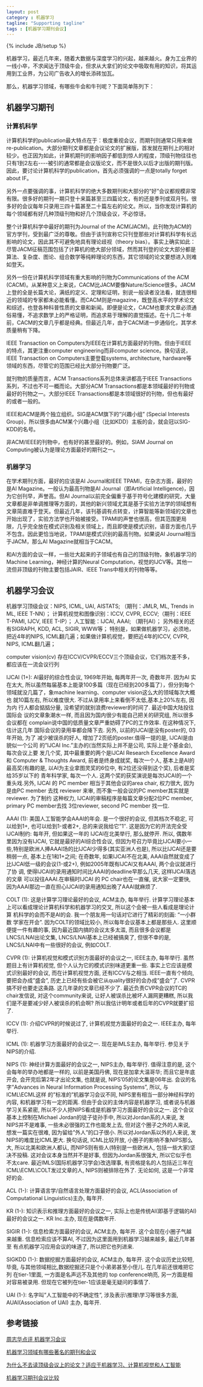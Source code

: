 ```yaml
---
layout: post
category : 机器学习
tagline: "Supporting tagline"
tags : [机器学习期刊会议]
---
```

{% include JB/setup %}


机器学习，最近几年来，随着大数据与深度学习的兴起，越来越火。身为工业界的一线小卒，不求闻达于顶级牛会，但求从大拿们的论文中吸取有用的知识，将其运用到工业界，为公司广告收入的增长添砖加瓦。

那么，机器学习领域，有哪些牛会和牛刊呢？下面简单陈列下：

## 机器学习期刊

### 计算机科学

计算机科学的publication最大特点在于：极度重视会议，而期刊则通常只用来做re-publication。大部分期刊文章都是会议论文的扩展版，首发就在期刊上的相对较少。也正因为如此，计算机期刊的影响因子都低到惊人的程度，顶级刊物往往也只有1到2左右----被引的通常都是会议版论文，而不是很久以后才出版的期刊版。因此，要讨论计算机科学的publication，首先必须强调的一点是totally forget about IF。

另外一点要强调的事，计算机科学的绝大多数期刊和大部分的“好”会议都规模非常有限。很多好的期刊一期只登十来篇甚至三四篇论文，有的还是季刊或双月刊。很多好的会议每年只录用三四十篇甚至二十篇左右的论文。所以，当你发现计算机的每个领域都有好几种顶级刊物和好几个顶级会议，不必惊讶。

整个计算机科学中最好的期刊为Journal of the ACM(JACM)。此刊物为ACM的官方学刊，受到最广泛的尊敬。但由于该刊宣称它只刊登那些对计算机科学有长远影响的论文，因此其不可避免地具有理论歧视（theory bias）。事实上确实如此：尽管JACM征稿范围包括了计算机的绝大部分领域，然而其刊登的论文大部分都是算法、复杂度、图论、组合数学等纯粹理论的东西，其它领域的论文要想进入则难如登天。

另外一份在计算机科学领域有重大影响的刊物为Communications of the ACM (CACM)。从某种意义上来说，CACM比JACM要像Nature/Science很多。JACM上登的全是长篇大论，满纸的定义、定理和证明，别说一般读者没法看，就连很相近的领域的专家都未必能看懂。而CACM则是magazine，既登高水平的学术论文和综述，也登各种科普性质的文章和新闻。即便是论文，CACM也要求文章必须通俗易懂，不追求数学上的严格证明，而追求易于理解的直觉描述。在十几二十年前，CACM的文章几乎都是经典。但最近几年，由于CACM进一步通俗化，其学术质量稍有下降。

IEEE Transaction on Computers为IEEE在计算机方面最好的刊物。但由于IEEE的特点，其更注重computer engineering而非computer science。换句话说，IEEE Transaction on Computers主要登载systems, architecture, hardware等领域的东西，尽管它的范围已经比大部分刊物要广泛。

就刊物的质量而言，ACM Transactions系列总体来讲都高于IEEE Transactions系列，不过也不可一概而论。大部分ACM Transactions都是本领域最好的刊物或最好的刊物之一。大部分IEEE Transactions都是本领域很好的刊物，但也有最好的或者一般的。

IEEE和ACM是两个独立组织。SIG是ACM旗下的“兴趣小组” (Special Interests Group)，所以很多由ACM某个兴趣小组（比如KDD）主板的会，就会冠以SIG-KDD的名号。

非ACM/IEEE的刊物中，也有好的甚至最好的。例如，SIAM Journal on Computing被认为是理论方面最好的期刊之一。

### 机器学习

在学术期刊方面，最好的应该是AI Journal和IEEE TPAMI，在杂志方面，最好的是AI Magazine。一般认为最高刊物是AI Journal（即Artificial Intelligence)，因为它创刊早，声誉高。但AI Journal以前完全偏重于基于符号化建模的研究，大量文章都是非单调推理等方面的，其他的新兴领域尤其是基于实验方法学的领域想有文章简直难于登天。但最近几年，该刊基调有点转变，计算智能等新领域的文章也开始出现了，实验方法学也开始被接受。TPAMI的声誉也很高，但其范围更局限，几乎完全放在模式识别及相关领域上，而且即使是模式识别，语音方面也几乎不包含。因此更恰当地说，TPAMI是模式识别的最高刊物。如果说AI Journal相当于JACM，那么AI Magazine就相当于CACM。

和AI方面的会议一样，一些壮大起来的子领域也有自己的顶级刊物，象机器学习的Machine Learning，神经计算的Neural Computation，视觉的IJCV等。其他一流但非顶级的刊物主要包括JAIR、IEEE Trans中相关的刊物等等。

## 机器学习会议

机器学习顶级会议：NIPS, ICML, UAI, AISTATS; （期刊：JMLR, ML, Trends in ML, IEEE T-NN）；
计算机视觉和图像识别：ICCV, CVPR, ECCV;（期刊：IEEE T-PAMI, IJCV, IEEE T-IP）；
人工智能：IJCAI, AAAI; （期刊AI）；
另外相关的还有SIGRAPH, KDD, ACL, SIGIR, WWW等；
特别是，如果做机器学习，必须地，把近4年的NIPS, ICML翻几遍；如果做计算机视觉，要把近4年的ICCV, CVPR, NIPS, ICML翻几遍；

computer vision(cv) 存在ICCV/CVPR/ECCV三个顶级会议，它们档次差不多，都应该在一流会议行列

IJCAI (1+): AI最好的综合性会议, 1969年开始, 每两年开一次, 奇数年开. 因为AI 实在太大, 所以虽然每届基本上能录100多篇（现在已经到200多篇了），但分到每个 领域就没几篇了，象machine learning、computer vision这么大的领域每次大概也 就10篇左右, 所以难度很大. 不过从录用率上来看倒不太低,基本上20%左右, 因为内 行人都会掂掂分量, 没希望的就别浪费reviewer的时间了. 最近中国大陆投往国际会 议的文章象潮水一样, 而且因为国内很少有能自己把关的研究组, 所以很多会议都在 complain说中国的低质量文章严重妨碍了PC的工作效率. 在这种情况下, 估计这几年 国际会议的录用率都会降下去. 另外, 以前的IJCAI是没有poster的, 03年开始, 为了 减少被误杀的好人, 增加了2页纸的poster.值得一提的是, IJCAI是由貌似一个公司 的”IJCAI Inc.”主办的(当然实际上并不是公司, 实际上是个基金会), 每次会议上要 发几个奖, 其中最重要的两个是IJCAI Research Excellence Award 和 Computer & Thoughts Award, 前者是终身成就奖, 每次一个人, 基本上是AI的最高奖(有趣的是, 以AI为主业拿图灵奖的6位中, 有2位还没得到这个奖), 后者是奖给35岁以下的 青年科学家, 每次一个人. 这两个奖的获奖演说是每次IJCAI的一个重头戏.另外, IJCAI 的 PC member 相当于其他会议的area chair, 权力很大, 因为是由PC member 去找 reviewer 来审, 而不象一般会议的PC member其实就是 reviewer. 为了制约 这种权力, IJCAI的审稿程序是每篇文章分配2位PC member, primary PC member去找 3位reviewer, second PC member 找一位.

AAAI (1): 美国人工智能学会AAAI的年会. 是一个很好的会议, 但其档次不稳定, 可以给到1+, 也可以给到1-或者2+, 总的来说我给它”1″. 这是因为它的开法完全受 IJCAI制约: 每年开, 但如果这一年的 IJCAI在北美举行, 那么就停开. 所以, 偶数年里因为没有IJCAI, 它就是最好的AI综合性会议, 但因为号召力毕竟比IJCAI要小一些,特别是欧洲人捧AAAI场的比IJCAI少得多(其实亚洲人也是), 所以比IJCAI还是要稍弱一点, 基本上在1和1+之间; 在奇数年, 如果IJCAI不在北美, AAAI自然就变成了比IJCAI低一级的会议(1-或2+), 例如2005年既有IJCAI又有AAAI, 两个会议就进行了协 调, 使得IJCAI的录用通知时间比AAAI的deadline早那么几天, 这样IJCAI落选的文章 可以投往AAAI.在审稿时IJCAI 的 PC chair也在一直催, 说大家一定要快, 因为AAAI那边一直在担心IJCAI的录用通知出晚了AAAI就麻烦了.

COLT (1): 这是计算学习理论最好的会议, ACM主办, 每年举行. 计算学习理论基本上可以看成理论计算机科学和机器学习的交叉,   所以这个会被一些人看成是理论计算 机科学的会而不是AI的会. 我一个朋友用一句话对它进行了精彩的刻画: “一小群数 学家在开会”. 因为COLT的领域比较小, 所以每年会议基本上都是那些人. 这里顺便提一件有趣的事, 因为最近国内搞的会议太多太滥, 而且很多会议都是LNCS/LNAI出论文集, LNCS/LNAI基本上已经被搞臭了, 但很不幸的是, LNCS/LNAI中有一些很好的会议, 例如COLT.

CVPR (1): 计算机视觉和模式识别方面最好的会议之一, IEEE主办, 每年举行. 虽然题目上有计算机视觉, 但个人认为它的模式识别味道更重一些. 事实上它应该是模式识别最好的会议, 而在计算机视觉方面, 还有ICCV与之相当. IEEE一直有个倾向, 要把会办成”盛会”, 历史上已经有些会被它从quality很好的会办成”盛会”了. CVPR搞不好也要走这条路. 这几年录的文章已经不少了. 最近负责CVPR会议的TC的chair发信说, 对这个community来说, 让好人被误杀比被坏人漏网更糟糕, 所以我们是不是要减少好人被误杀的机会啊? 所以我估计明年或者后年的CVPR就要扩招了.

ICCV (1): 介绍CVPR的时候说过了, 计算机视觉方面最好的会之一. IEEE主办, 每年举行.

ICML (1): 机器学习方面最好的会议之一. 现在是IMLS主办, 每年举行. 参见关于NIPS的介绍.

NIPS (1): 神经计算方面最好的会议之一, NIPS主办, 每年举行. 值得注意的是, 这个会每年的举办地都是一样的, 以前是美国丹佛, 现在是加拿大温哥华; 而且它是年底开会, 会开完后第2年才出论文集, 也就是说, NIPS’05的论文集是06年出. 会议的名字“Advances in Neural Information Processing Systems”, 所以, 与ICML\ECML这样 的”标准的”机器学习会议不同, NIPS里有相当一部分神经科学的内容, 和机器学习有一定的距离. 但由于会议的主体内容是机器学习, 或者说与机器学习关系紧密, 所以不少人把NIPS看成是机器学习方面最好的会议之一. 这个会议基本上控制在Michael Jordan的徒子徒孙手中, 所以对Jordan系的人来说, 发NIPS并不是难事, 一些未必很强的工作也能发上去, 但对这个圈子之外的人来说, 想发一篇实在很难, 因为留给”外人”的口子很小. 所以对Jordan系以外的人来说, 发NIPS的难度比ICML更大. 换句话说, ICML比较开放, 小圈子的影响不象NIPS那么大, 所以北美和欧洲人都认, 而NIPS则有些人(特别是一些欧洲人, 包括一些大家)坚决不投稿. 这对会议本身当然并不是好事, 但因为Jordan系很强大, 所以它似乎也不太care. 最近IMLS(国际机器学习学会)改选理事, 有资格提名的人包括近三年在ICML\ECML\COLT发过文章的人, NIPS则被排除在外了. 无论如何, 这是一个非常好的会.

ACL (1-): 计算语言学/自然语言处理方面最好的会议, ACL(Association of Computational Linguistics)主办, 每年开.

KR (1-): 知识表示和推理方面最好的会议之一, 实际上也是传统AI(即基于逻辑的AI) 最好的会议之一. KR Inc.主办, 现在是偶数年开.

SIGIR (1-): 信息检索方面最好的会议, ACM主办, 每年开. 这个会现在小圈子气越来越重. 信息检索应该不算AI, 不过因为这里面用到机器学习越来越多, 最近几年甚至 有点机器学习应用会议的味道了, 所以把它也列进来.

SIGKDD (1-): 数据挖掘方面最好的会议, ACM主办, 每年开. 这个会议历史比较短, 毕竟, 与其他领域相比,数据挖掘还只是个小弟弟甚至小侄儿. 在几年前还很难把它列 在tier-1里面, 一方面是名声远不及其他的 top conference响亮, 另一方面是相对容易被录用. 但现在它被列在tier-1应该是毫无疑问的事情了.

UAI (1-): 名字叫”人工智能中的不确定性”, 涉及表示\推理\学习等很多方面, AUAI(Association of UAI) 主办, 每年开.

## 参考链接

[周志华点评 机器学习会议](http://www.52cs.org/?p=188)

[机器学习领域有哪些著名的期刊和会议](http://www.zhihu.com/question/20224890)

[为什么不去读顶级会议上的论文？适应于机器学习、计算机视觉和人工智能](http://emuch.net/html/201012/2659795.html)

[机器学习期刊会议比较](http://blog.sciencenet.cn/blog-261330-598758.html)
